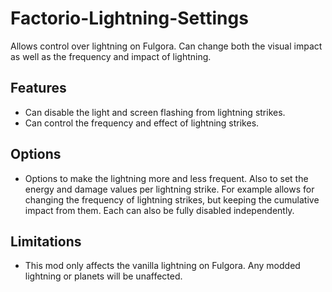 # Factorio-Lightning-Settings



Allows control over lightning on Fulgora. Can change both the visual impact as well as the frequency and impact of lightning.



Features
---------

- Can disable the light and screen flashing from lightning strikes.
- Can control the frequency and effect of lightning strikes.



Options
---------

- Options to make the lightning more and less frequent. Also to set the energy and damage values per lightning strike. For example allows for changing the frequency of lightning strikes, but keeping the cumulative impact from them. Each can also be fully disabled independently.



Limitations
---------

- This mod only affects the vanilla lightning on Fulgora. Any modded lightning or planets will be unaffected.